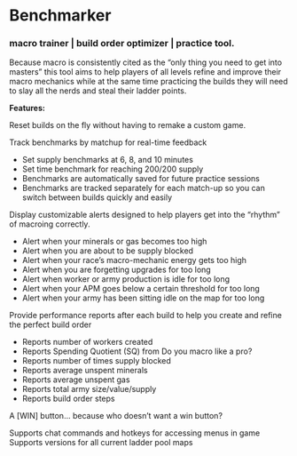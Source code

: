 # Benchmarker

### macro trainer | build order optimizer | practice tool.

Because macro is consistently cited as the “only thing you need to get into masters” this tool aims to help players of all levels refine and improve their macro mechanics while at the same time practicing the builds they will need to slay all the nerds and steal their ladder points.

**Features:**

Reset builds on the fly without having to remake a custom game.

Track benchmarks by matchup for real-time feedback 
- Set supply benchmarks at 6, 8, and 10 minutes
- Set time benchmark for reaching 200/200 supply
- Benchmarks are automatically saved for future practice sessions
- Benchmarks are tracked separately for each match-up so you can switch between builds quickly and easily

Display customizable alerts designed to help players get into the “rhythm” of macroing correctly.  
- Alert when your minerals or gas becomes too high
- Alert when you are about to be supply blocked
- Alert when your race’s macro-mechanic energy gets too high
- Alert when you are forgetting upgrades for too long
- Alert when worker or army production is idle for too long
- Alert when your APM goes below a certain threshold for too long
- Alert when your army has been sitting idle on the map for too long

Provide performance reports after each build to help you create and refine the perfect build order
- Reports number of workers created
- Reports Spending Quotient (SQ) from Do you macro like a pro?
- Reports number of times supply blocked
- Reports average unspent minerals
- Reports average unspent gas
- Reports total army size/value/supply
- Reports build order steps

A [WIN] button... because who doesn’t want a win button?

Supports chat commands and hotkeys for accessing menus in game
Supports versions for all current ladder pool maps

